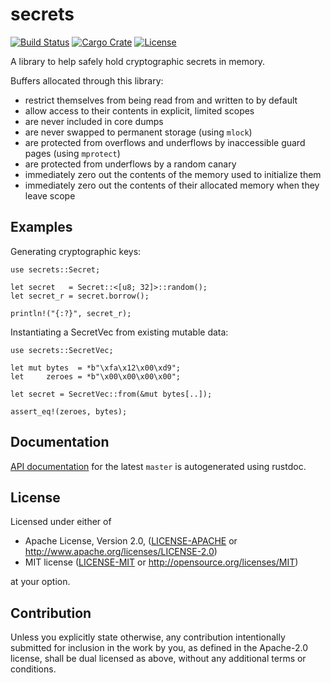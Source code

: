 secrets
=======

[![Build Status][badge-ci]][ci]
[![Cargo Crate][badge-package]][package]
[![License][badge-license]][license]

A library to help safely hold cryptographic secrets in memory.

Buffers allocated through this library:

* restrict themselves from being read from and written to by default
* allow access to their contents in explicit, limited scopes
* are never included in core dumps
* are never swapped to permanent storage (using `mlock`)
* are protected from overflows and underflows by inaccessible guard pages (using `mprotect`)
* are protected from underflows by a random canary
* immediately zero out the contents of the memory used to initialize them
* immediately zero out the contents of their allocated memory when they leave scope

Examples
--------

Generating cryptographic keys:

```
use secrets::Secret;

let secret   = Secret::<[u8; 32]>::random();
let secret_r = secret.borrow();

println!("{:?}", secret_r);
```

Instantiating a SecretVec from existing mutable data:

```
use secrets::SecretVec;

let mut bytes  = *b"\xfa\x12\x00\xd9";
let     zeroes = *b"\x00\x00\x00\x00";

let secret = SecretVec::from(&mut bytes[..]);

assert_eq!(zeroes, bytes);
```

Documentation
-------------

[API documentation][docs] for the latest `master` is autogenerated using rustdoc.

License
-------

Licensed under either of

 * Apache License, Version 2.0, ([LICENSE-APACHE](LICENSE-APACHE) or http://www.apache.org/licenses/LICENSE-2.0)
 * MIT license ([LICENSE-MIT](LICENSE-MIT) or http://opensource.org/licenses/MIT)

at your option.

Contribution
------------

Unless you explicitly state otherwise, any contribution intentionally
submitted for inclusion in the work by you, as defined in the Apache-2.0
license, shall be dual licensed as above, without any additional terms or
conditions.

[ci]:      https://travis-ci.org/stouset/secrets
[docs]:    https://stouset.github.io/secrets
[license]: https://github.com/stouset/secrets/blob/master/LICENSE
[package]: https://crates.io/crates/secrets

[badge-ci]:      https://img.shields.io/travis/stouset/secrets.svg
[badge-license]: https://img.shields.io/crates/l/secrets.svg
[badge-package]: https://img.shields.io/crates/v/secrets.svg
